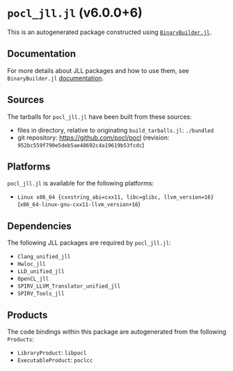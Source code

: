# `pocl_jll.jl` (v6.0.0+6)

This is an autogenerated package constructed using [`BinaryBuilder.jl`](https://github.com/JuliaPackaging/BinaryBuilder.jl).

## Documentation

For more details about JLL packages and how to use them, see `BinaryBuilder.jl` [documentation](https://docs.binarybuilder.org/stable/jll/).

## Sources

The tarballs for `pocl_jll.jl` have been built from these sources:

* files in directory, relative to originating `build_tarballs.jl`: `./bundled`
* git repository: https://github.com/pocl/pocl (revision: `952bc559f790e5deb5ae48692c4a19619b53fcdc`)

## Platforms

`pocl_jll.jl` is available for the following platforms:

* `Linux x86_64 {cxxstring_abi=cxx11, libc=glibc, llvm_version=16}` (`x86_64-linux-gnu-cxx11-llvm_version+16`)

## Dependencies

The following JLL packages are required by `pocl_jll.jl`:

* `Clang_unified_jll`
* `Hwloc_jll`
* `LLD_unified_jll`
* `OpenCL_jll`
* `SPIRV_LLVM_Translator_unified_jll`
* `SPIRV_Tools_jll`

## Products

The code bindings within this package are autogenerated from the following `Products`:

* `LibraryProduct`: `libpocl`
* `ExecutableProduct`: `poclcc`

